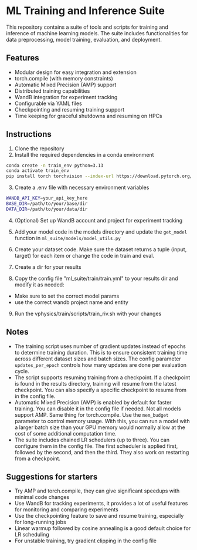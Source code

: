 # ML Training and Inference Suite

This repository contains a suite of tools and scripts for training and inference of machine learning models.
The suite includes functionalities for data preprocessing, model training, evaluation, and deployment.

## Features
- Modular design for easy integration and extension
- torch.compile (with memory constraints)
- Automatic Mixed Precision (AMP) support
- Distributed training capabilities
- WandB integration for experiment tracking
- Configurable via YAML files
- Checkpointing and resuming training support
- Time keeping for graceful shutdowns and resuming on HPCs

## Instructions
1. Clone the repository
2. Install the required dependencies in a conda environment

```bash
conda create -n train_env python=3.13
conda activate train_env
pip install torch torchvision --index-url https://download.pytorch.org/whl/cu129
```

3. Create a .env file with necessary environment variables

```bash
WANDB_API_KEY=your_api_key_here
BASE_DIR=/path/to/your/base/dir
DATA_DIR=/path/to/your/data/dir
```

4. (Optional) Set up WandB account and project for experiment tracking
5. Add your model code in the models directory and update the ``get_model`` function in `ml_suite/models/model_utils.py`
6. Create your dataset code. Make sure the dataset returns a tuple (input, target) for each item or change the code in train and eval.

7. Create a dir for your results
8. Copy the config file "ml_suite/train/train.yml" to your results dir and modify it as needed:
- Make sure to set the correct model params
- use the correct wandb project name and entity

9. Run the vphysics/train/scripts/train_riv.sh with your changes

## Notes

- The training script uses number of gradient updates instead of epochs to determine training duration. This is to ensure consistent training time across different dataset sizes and batch sizes. The config parameter `updates_per_epoch` controls how many updates are done per evaluation cycle.
- The script supports resuming training from a checkpoint. If a checkpoint is found in the results directory, training will resume from the latest checkpoint. You can also specify a specific checkpoint to resume from in the config file.
- Automatic Mixed Precision (AMP) is enabled by default for faster training. You can disable it in the config file if needed. Not all models support AMP. Same thing for torch.compile. Use the ``mem_budget`` parameter to control memory usage. With this, you can run a model with a larger batch size than your GPU memory would normally allow at the cost of some additional computation time.
- The suite includes chained LR schedulers (up to three). You can configure them in the config file. The first scheduler is applied first, followed by the second, and then the third. They also work on restarting from a checkpoint.


## Suggestions for starters

- Try AMP and torch.compile, they can give significant speedups with minimal code changes
- Use WandB for tracking experiments, it provides a lot of useful features for monitoring and comparing experiments
- Use the checkpointing feature to save and resume training, especially for long-running jobs
- Linear warmup followed by cosine annealing is a good default choice for LR scheduling
- For unstable training, try gradient clipping in the config file